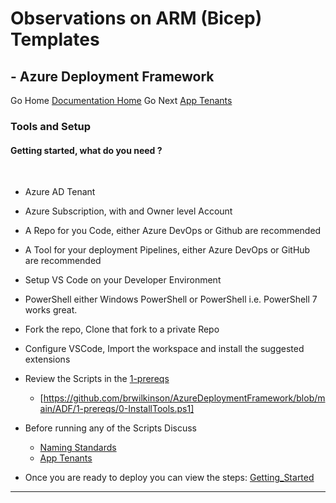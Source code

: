#  Observations on ARM (Bicep) Templates # 

## - Azure Deployment Framework ## 
Go Home [Documentation Home](./index.md)
Go Next [App Tenants](./App_Tenants.md)

### Tools and Setup

#### Getting started, what do you need ?
<br/>

- Azure AD Tenant
- Azure Subscription, with and Owner level Account
- A Repo for you Code, either Azure DevOps or Github are recommended
- A Tool for your deployment Pipelines, either Azure DevOps or GitHub are recommended

- Setup VS Code on your Developer Environment 
- PowerShell either Windows PowerShell or PowerShell i.e. PowerShell 7 works great.
- Fork the repo, Clone that fork to a private Repo

- Configure VSCode, Import the workspace and install the suggested extensions
- Review the Scripts in the [1-prereqs](https://github.com/brwilkinson/AzureDeploymentFramework/tree/main/ADF/1-prereqs)
    - [https://github.com/brwilkinson/AzureDeploymentFramework/blob/main/ADF/1-prereqs/0-InstallTools.ps1]
- Before running any of the Scripts Discuss
    - [Naming Standards](./Naming_Standards.md)
    - [App Tenants](./App_Tenants.md)
- Once you are ready to deploy you can view the steps: [Getting_Started](./Getting_Started.md)
---
